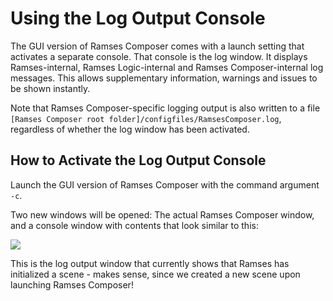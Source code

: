 <!--
SPDX-License-Identifier: MPL-2.0

This file is part of Ramses Composer
(see https://github.com/GENIVI/ramses-composer-docs).

This Source Code Form is subject to the terms of the Mozilla Public License, v. 2.0.
If a copy of the MPL was not distributed with this file, You can obtain one at http://mozilla.org/MPL/2.0/.
-->
# Using the Log Output Console

The GUI version of Ramses Composer comes with a launch setting that activates a separate console. That console is the log window. It displays Ramses-internal, Ramses Logic-internal and Ramses Composer-internal log messages. This allows supplementary information, warnings and issues to be shown instantly.

Note that Ramses Composer-specific logging output is also written to a file ```[Ramses Composer root folder]/configfiles/RamsesComposer.log```, regardless of whether the log window has been activated.


## How to Activate the Log Output Console

Launch the GUI version of Ramses Composer with the command argument ```-c```.

Two new windows will be opened: The actual Ramses Composer window, and a console window with contents that look similar to this:

![](docs/new_log_console.png)

This is the log output window that currently shows that Ramses has initialized a scene - makes sense, since we created a new scene upon launching Ramses Composer!

